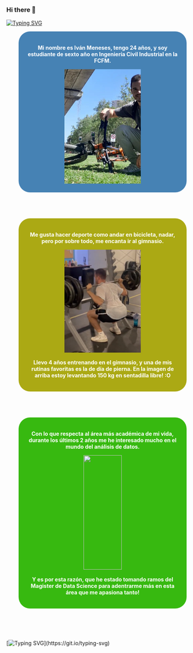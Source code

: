 ### Hi there 👋

[![Typing SVG](https://readme-typing-svg.herokuapp.com?font=Monaco&size=20&duration=2000&background=E4E4E400&lines=Hola!+Mi+nombre+es+Iván+Meneses;Soy+estudiante+de+Industrias)](https://git.io/typing-svg)


<div style="display:flex;justify-content:space-around;text-align:center;margin: 0 auto;border-radius:30px;">
 <div style="display:inline-block; width:400px;background-color:steelblue;color:white;font-weight:bold;padding:20px;border-radius:30px;">
    <p>
      Mi nombre es Iván Meneses, tengo 24 años, y soy estudiante de sexto año en Ingeniería Civil Industrial en la FCFM.
    </p>
 <img style="object-fit: cover; bottom:50px; text-align:center;" src="yo.png" width=50% height=300px />
   

 </div>
  
</div>
</div>
<br>
<br>
<br>
<br>

<div style="display:flex;justify-content:space-around;text-align:center;margin: 0 auto;">
 <div style="display:inline-block; width:400px;background-color:#ABA914;color:white;font-weight:bold;padding:20px;border-radius:30px;">
 <p >
        Me gusta hacer deporte como andar en bicicleta, nadar, pero por sobre todo, me encanta ir al gimnasio.
</p>
 <img style="object-fit: cover;" src= "yo2.png" width=50% height=270px />
   <p >
       Llevo 4 años entrenando en el gimnasio, y una de mis rutinas favoritas es la de día de pierna. En la imagen de arriba estoy levantando 150 kg en sentadilla libre! :O
   
   </p>

 </div>
  
</div>

<br>
<br>
<br>
<br>

<div style="display:flex;justify-content:space-around;text-align:center;margin: 0 auto;">
 <div style="display:inline-block; width:400px;background-color:#37B910;color:white;font-weight:bold;padding:20px;border-radius:30px;">
   <p >
       Con lo que respecta al área más académica de mi vida, durante los últimos 2 años me he interesado mucho en el mundo del análisis de datos.
   </p>
   <img src= "https://www.edureka.co/blog/wp-content/uploads/2018/08/Insurance-Leadspace-Aniamted.gif" width=50% height=300px />
   <p >
       Y es por esta razón, que he estado tomando ramos del Magister de Data Science para adentrarme más en esta área que me apasiona tanto!  </p>

 </div>
  
</div>
 <br>
 <br>
 <br>
 <br>

[![Typing SVG](https://readme-typing-svg.herokuapp.com?font=Monaco&size=20&duration=2000&background=E4E4E400&lines=Gracias+por+llegar+al+final!+:D;Saludos!)](https://git.io/typing-svg)
